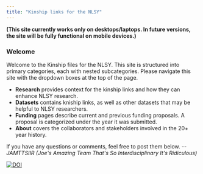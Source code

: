 ```yaml
---
title: "Kinship links for the NLSY"
---
```

**(This site currently works only on desktops/laptops.  In future versions, the site will be fully functional on mobile devices.)**

### Welcome

Welcome to the Kinship files for the NLSY. This site is structured into primary categories, each with nested subcategories.  Please navigate this site with the dropdown boxes at the top of the page.

 * **Research** provides context for the kinship links and how they can enhance NLSY research.
 * **Datasets** contains kniship links, as well as other datasets that may be helpful to NLSY researchers.
 * **Funding** pages describe current and previous funding proposals.  A proposal is categorized under the year it was submitted.
 * **About** covers the collaborators and stakeholders involved in the 20+ year history.

If you have any questions or comments, feel free to post them below. -- *JAMTTSIIR (Joe's Amazing Team That's So Interdisciplinary It's Ridiculous)*

[![DOI](https://zenodo.org/badge/4971/LiveOak/NlsyLinks.png)](http://dx.doi.org/10.5281/zenodo.12425)